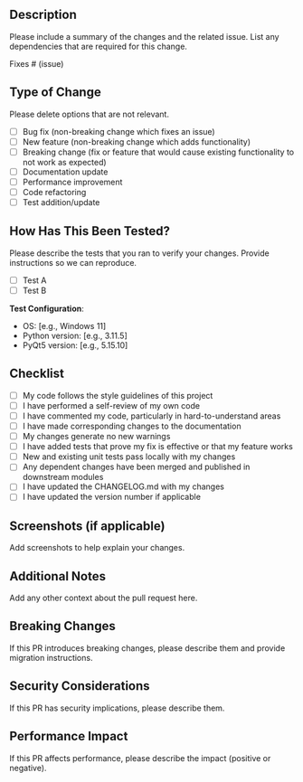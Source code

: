 ## Description
Please include a summary of the changes and the related issue. List any dependencies that are required for this change.

Fixes # (issue)

## Type of Change
Please delete options that are not relevant.

- [ ] Bug fix (non-breaking change which fixes an issue)
- [ ] New feature (non-breaking change which adds functionality)
- [ ] Breaking change (fix or feature that would cause existing functionality to not work as expected)
- [ ] Documentation update
- [ ] Performance improvement
- [ ] Code refactoring
- [ ] Test addition/update

## How Has This Been Tested?
Please describe the tests that you ran to verify your changes. Provide instructions so we can reproduce.

- [ ] Test A
- [ ] Test B

**Test Configuration**:
- OS: [e.g., Windows 11]
- Python version: [e.g., 3.11.5]
- PyQt5 version: [e.g., 5.15.10]

## Checklist
- [ ] My code follows the style guidelines of this project
- [ ] I have performed a self-review of my own code
- [ ] I have commented my code, particularly in hard-to-understand areas
- [ ] I have made corresponding changes to the documentation
- [ ] My changes generate no new warnings
- [ ] I have added tests that prove my fix is effective or that my feature works
- [ ] New and existing unit tests pass locally with my changes
- [ ] Any dependent changes have been merged and published in downstream modules
- [ ] I have updated the CHANGELOG.md with my changes
- [ ] I have updated the version number if applicable

## Screenshots (if applicable)
Add screenshots to help explain your changes.

## Additional Notes
Add any other context about the pull request here.

## Breaking Changes
If this PR introduces breaking changes, please describe them and provide migration instructions.

## Security Considerations
If this PR has security implications, please describe them.

## Performance Impact
If this PR affects performance, please describe the impact (positive or negative).
